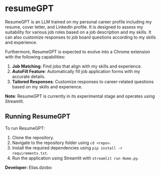 # resumeGPT


ResumeGPT is an LLM trained on my personal career profile including my resume, cover letter, and LinkedIn profile. It is designed to assess my suitability for various job roles based on a job description and my skills. It can also customize responses to job board questions according to my skills and experience.

Furthermore, ResumeGPT is expected to evolve into a Chrome extension with the following capabilities:

1. **Job Matching**: Find jobs that align with my skills and experience.
2. **AutoFill Feature**: Automatically fill job application forms with my accurate details.
3. **Tailored Responses**: Customize responses to career-related questions based on my skills and experience.

**Note**: ResumeGPT is currently in its experimental stage and operates using Streamlit.

## Running ResumeGPT

To run ResumeGPT:

1. Clone the repository.
2. Navigate to the repository folder using `cd <repo>`.
3. Install the required dependencies using `pip install -r requirements.txt`.
4. Run the application using Streamlit with `streamlit run Home.py`.

**Developer:** Elias.dzobo
